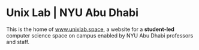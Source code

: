 # Unix Lab | NYU Abu Dhabi
This is the home of www.unixlab.space, a website for a **student-led** computer science space on campus enabled by NYU Abu Dhabi professors and staff.
